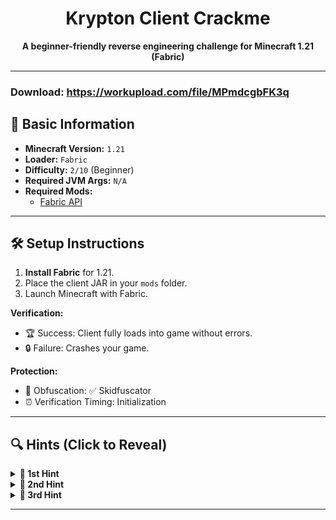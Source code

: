 <h1 align="center">Krypton Client Crackme</h1>

<p align="center">
  <strong>A beginner-friendly reverse engineering challenge for Minecraft 1.21 (Fabric)</strong>
</p>

---
### Download: https://workupload.com/file/MPmdcgbFK3q

## 📌 Basic Information  
- **Minecraft Version:** `1.21`  
- **Loader:** `Fabric`  
- **Difficulty:** `2/10` (Beginner)  
- **Required JVM Args:** `N/A`   
- **Required Mods:**  
  - [Fabric API](https://modrinth.com/mod/fabric-api/versions?g=1.21)

---

## 🛠️ Setup Instructions  
1. **Install Fabric** for 1.21.  
2. Place the client JAR in your `mods` folder.  
3. Launch Minecraft with Fabric.

**Verification:**  
- 🏆 Success: Client fully loads into game without errors.  
- 🔒 Failure: Crashes your game.  

**Protection:**  
- 🧬 Obfuscation: ✅ Skidfuscator
- ⏰ Verification Timing: Initialization

---

## 🔍 Hints (Click to Reveal)  
<details>  
<summary><strong>🚩 1st Hint</strong></summary>  

1. **URL... Socket... What do I look for?:**  
   - Search for [```java/net/Socket```](https://www.geeksforgeeks.org/java-net-socket-class-in-java/) references as they use Socket for their Auth.
</details>  

<details>  
<summary><strong>🚩 2nd Hint</strong></summary>  

2. **Booleans everywhere!:**  
   - There are 4 methods which you need to modify. 2 are "boolean" return types and 2 "CompletableFuture"
</details>  

<details>  
<summary><strong>🚩 3rd Hint</strong></summary>  

3. **Comptabdsfs what?:**  
   - The code for the 2 methods (You can compile this code and just view the compiled code in Recaf and paste over the bytecode into Krypton):
   ```
		CompletableFuture<Boolean> success = new CompletableFuture<Boolean>();
		success.complete(true);
		return success;
	```
</details>  

---
